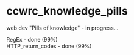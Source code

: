 # ccwrc_knowledge_pills

web dev "Pills of knowledge" - in progress...

                  
RegEx - done (99%)      
HTTP_return_codes - done (99%)      
